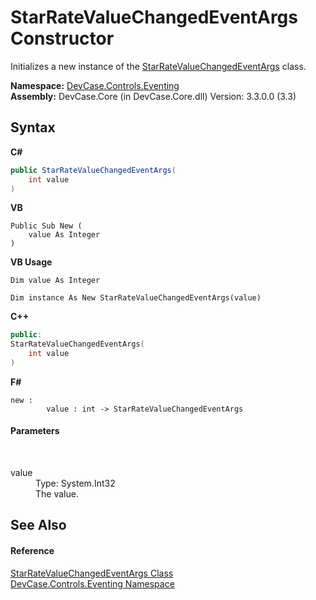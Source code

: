 # StarRateValueChangedEventArgs Constructor 
 

Initializes a new instance of the <a href="T_DevCase_Controls_Eventing_StarRateValueChangedEventArgs">StarRateValueChangedEventArgs</a> class.

**Namespace:**&nbsp;<a href="N_DevCase_Controls_Eventing">DevCase.Controls.Eventing</a><br />**Assembly:**&nbsp;DevCase.Core (in DevCase.Core.dll) Version: 3.3.0.0 (3.3)

## Syntax

**C#**<br />
``` C#
public StarRateValueChangedEventArgs(
	int value
)
```

**VB**<br />
``` VB
Public Sub New ( 
	value As Integer
)
```

**VB Usage**<br />
``` VB Usage
Dim value As Integer

Dim instance As New StarRateValueChangedEventArgs(value)
```

**C++**<br />
``` C++
public:
StarRateValueChangedEventArgs(
	int value
)
```

**F#**<br />
``` F#
new : 
        value : int -> StarRateValueChangedEventArgs
```


#### Parameters
&nbsp;<dl><dt>value</dt><dd>Type: System.Int32<br />The value.</dd></dl>

## See Also


#### Reference
<a href="T_DevCase_Controls_Eventing_StarRateValueChangedEventArgs">StarRateValueChangedEventArgs Class</a><br /><a href="N_DevCase_Controls_Eventing">DevCase.Controls.Eventing Namespace</a><br />